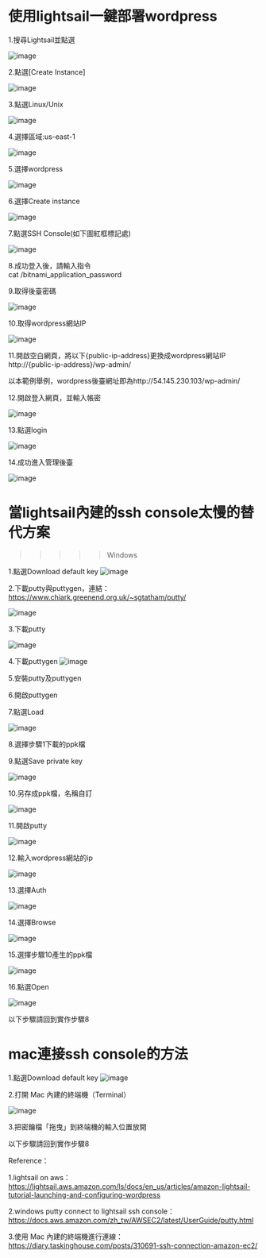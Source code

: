 # 使用lightsail一鍵部署wordpress


1.搜尋Lightsail並點選

![image](https://user-images.githubusercontent.com/103306835/163427237-175a5b59-8c86-4c67-a5e8-a17fa999349d.png)

2.點選[Create Instance]

![image](https://user-images.githubusercontent.com/103306835/163427306-30626b3f-3d54-41ed-abd3-e26aac6db0b2.png)

3.點選Linux/Unix

![image](https://user-images.githubusercontent.com/103306835/163427368-7b178025-316b-432f-9350-9dec89e9debf.png)

4.選擇區域:us-east-1

![image](https://user-images.githubusercontent.com/103306835/163427664-65638bc2-e669-47ec-ac3d-a9003ead426d.png)

5.選擇wordpress

![image](https://user-images.githubusercontent.com/103306835/163427724-85ab7af0-b42e-427f-96cd-4f36fc360215.png)

6.選擇Create instance

![image](https://user-images.githubusercontent.com/103306835/163427797-61a1a040-7064-48dc-8246-c778da9a4ec1.png)

7.點選SSH Console(如下圖紅框標記處)

![image](https://user-images.githubusercontent.com/103306835/163427889-499a477a-f91d-48bd-90c5-38f62a877a70.png)

8.成功登入後，請輸入指令  
cat /bitnami_application_password

9.取得後臺密碼

![image](https://user-images.githubusercontent.com/103306835/163428286-4c860072-8f32-40bf-8bc4-7bee7bfb619b.png)

10.取得wordpress網站IP

![image](https://user-images.githubusercontent.com/103306835/163428437-4116eea1-dee5-46fb-8186-8640aaf919a7.png)

11.開啟空白網頁，將以下{public-ip-address}更換成wordpress網站IP
http://{public-ip-address}/wp-admin/
  
以本範例舉例，wordpress後臺網址即為http://54.145.230.103/wp-admin/
  
12.開啟登入網頁，並輸入帳密
  
![image](https://user-images.githubusercontent.com/103306835/163429102-55bd7423-6527-4f38-8d51-ed2880133f39.png)

13.點選login 
  
![image](https://user-images.githubusercontent.com/103306835/163429332-02704d24-7682-49b7-b281-27de2d9f4150.png)

14.成功進入管理後臺
  
![image](https://user-images.githubusercontent.com/103306835/163429411-2a95463c-6890-4857-955b-5ba036e81d9a.png)






# 當lightsail內建的ssh console太慢的替代方案

>>>>>Windows 

1.點選Download default key
![image](https://user-images.githubusercontent.com/103306835/163431871-e4dc4aec-96b0-467d-abd6-4624400a2bf7.png)

  
2.下載putty與puttygen，連結：https://www.chiark.greenend.org.uk/~sgtatham/putty/
  
![image](https://user-images.githubusercontent.com/103306835/163430395-89623212-612a-40d0-88a9-158f74aaf133.png)

3.下載putty
  
![image](https://user-images.githubusercontent.com/103306835/163430875-843e6b3b-7e3f-4fba-8f98-c159d72054dd.png)

4.下載puttygen
![image](https://user-images.githubusercontent.com/103306835/163430692-677b1733-5d81-4990-ac39-70fc472a0b33.png)

5.安裝putty及puttygen
  
6.開啟puttygen
  
7.點選Load

![image](https://user-images.githubusercontent.com/103306835/163431202-18007e3b-9cdd-40d9-9425-840af61532da.png)

8.選擇步驟1下載的ppk檔
  
9.點選Save private key

![image](https://user-images.githubusercontent.com/103306835/163431426-89e396bf-3463-4a4b-a225-5d0d3b8fec4d.png)

10.另存成ppk檔，名稱自訂

![image](https://user-images.githubusercontent.com/103306835/163432195-8c9be081-838f-4166-a65f-8f3df5e5f18c.png)

11.開啟putty
  
![image](https://user-images.githubusercontent.com/103306835/163432424-0a1aaabf-5148-48c2-9148-5ad629281157.png)
 
12.輸入wordpress網站的ip

![image](https://user-images.githubusercontent.com/103306835/163432528-060a371a-3fcb-433e-9263-59b2081519df.png)

13.選擇Auth

![image](https://user-images.githubusercontent.com/103306835/163434226-2b49f5b0-a44a-4695-8f73-639ff793eebb.png)

14.選擇Browse

![image](https://user-images.githubusercontent.com/103306835/163434316-c72b0374-6f6d-4204-94ee-933deac04503.png)

15.選擇步驟10產生的ppk檔

![image](https://user-images.githubusercontent.com/103306835/163434561-59e19b82-fc67-4552-b61a-cfd272c72738.png)


16.點選Open

![image](https://user-images.githubusercontent.com/103306835/163432628-80ec56fb-c32a-400f-921c-48cab1727adf.png)

以下步驟請回到實作步驟8
  

# mac連接ssh console的方法

1.點選Download default key
![image](https://user-images.githubusercontent.com/103306835/163431871-e4dc4aec-96b0-467d-abd6-4624400a2bf7.png)

  
2.打開 Mac 內建的終端機（Terminal）

![image](https://user-images.githubusercontent.com/103306835/163433247-df312ad6-cc3d-4037-ab9b-42c1de5e1d60.png)

3.把密鑰檔「拖曳」到終端機的輸入位置放開

以下步驟請回到實作步驟8
  
Reference：

1.lightsail on aws：https://lightsail.aws.amazon.com/ls/docs/en_us/articles/amazon-lightsail-tutorial-launching-and-configuring-wordpress

2.windows putty connect to lightsail ssh console：https://docs.aws.amazon.com/zh_tw/AWSEC2/latest/UserGuide/putty.html

3.使用 Mac 內建的終端機進行連線：https://diary.taskinghouse.com/posts/310691-ssh-connection-amazon-ec2/

